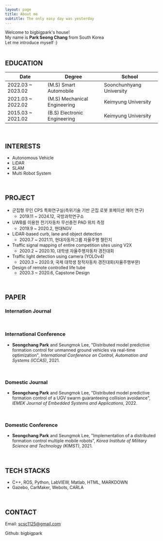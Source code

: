 ```yaml
---
layout: page
title: About me
subtitle: The only easy day was yesterday
---
```


<!-- My name is Inigo Montoya. I have the following qualities:

- I rock a great mustache
- I'm extremely loyal to my family

What else do you need?

### My story

To be honest, I'm having some trouble remembering right now, so why don't you just watch [my movie](https://en.wikipedia.org/wiki/The_Princess_Bride_%28film%29) and it will answer **all** your questions. -->

Welcome to bigbigpark's house!
<br/>
My name is **Park Seong Chang** from South Korea
<br/>
Let me introduce myself :)
<br/>
<br/>

## EDUCATION

| Date              | Degree                       | School                   |
| ----------------- | ---------------------------- | ------------------------ |
| 2022.03 ~ 2023.02 | (M.S) Smart Automobile       | Soonchunhyang University |
| 2021.03 ~ 2022.02 | (M.S) Mechanical Engineering | Keimyung University      |
| 2015.03 ~ 2021.02 | (B.S) Electronic Engineering | Keimyung University      |

<br/>

## INTERESTS

* Autonomous Vehicle
* LiDAR
* SLAM
* Multi Robot System

<br/>

## PROJECT

* 군집형 무인 CPS 특화연구실(측위기술 기반 군집 로봇 포메이션 제어 연구)
  * 2019.11 ~ 2024.12, 국방과학연구소
* UWB를 이용한 전기자동차 무선충전 PAD 위치 측정
  * 2019.9 ~ 2020.2, 현대NGV
* LiDAR-based curb, lane and object detection
  * 2020.7 ~ 2021.11, 현대자동차그룹 자율주행 챌린지
* Traffic signal mapping of entire competition sites using V2X
  * 2020.2 ~ 2020.10, 대학생 자율주행자동차 경진대회
* Traffic light detection using camera (YOLOv4)
  * 2020.3 ~ 2020.9, 국제 대학생 창작자동차 경진대회(자율주행부문)
* Design of remote controlled life tube
  * 2020.3 ~ 2020.6, Capstone Design

<br/>

## PAPER

### Internation Journal

<br/>

### International Conference

* **Seongchang Park** and Seungmok Lee, "Distributed model predictive formation control for unmanned ground vehicles via real-time optimization", *International Conference on Control, Automation and Systems (ICCAS)*, 2021.

<br/>

### Domestic Journal

* **Seongchang Park** and Seungmok Lee, "Distributed model predictive formation control of a UGV swarm guaranteeing collision avoidance", *IEMEK Journal of Embedded Systems and Applications*, 2022.

<br/>

### Domestic Conference

* **Seongchang Park** and Seungmok Lee, "Implementation of a distributed formation control multiple mobile robots", *Korea Institute of Military Science and Technology (KIMST)*, 2021.



<br/>

## TECH STACKS

* C++, ROS, Python, LabVIEW, Matlab, HTML, MARKDOWN
* Gazebo, CarMaker, Webots, CARLA

<br/>

## CONTACT

Email: scsc1125@gmail.com

Github: bigbigpark

<br/>